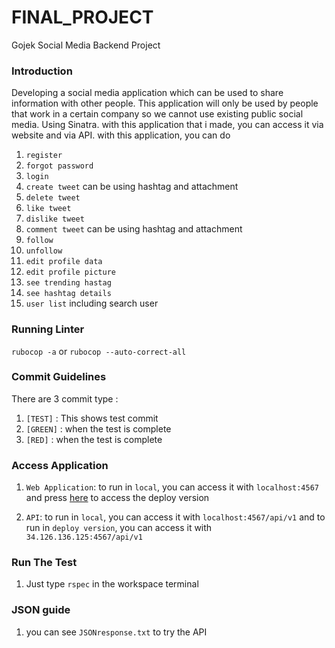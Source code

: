 # FINAL_PROJECT

Gojek Social Media Backend Project

### Introduction

Developing a social media application which can be used to share information with other people. This application will only be used by people that work in a certain company so we cannot use existing public social media. Using Sinatra. with this application that i made, you can access it via website and via API. with this application, you can do
1. `register`
2. `forgot password`
3. `login`
4. `create tweet` can be using hashtag and attachment
5. `delete tweet`
6. `like tweet`
7. `dislike tweet`
8. `comment tweet` can be using hashtag and attachment
9. `follow`
10. `unfollow`
11. `edit profile data`
12. `edit profile picture`
13. `see trending hastag`
14. `see hashtag details`
15. `user list` including search user


### Running Linter

`rubocop -a` or `rubocop --auto-correct-all`

### Commit Guidelines

There are 3 commit type :

1. `[TEST]` : This shows test commit
2. `[GREEN]` : when the test is complete
3. `[RED]` : when the test is complete

### Access Application

1. `Web Application`: to run in `local`, you can access it with `localhost:4567` and press [here](http://34.126.136.125:4567/) to access the deploy version

2. `API`: to run in `local`, you can access it with `localhost:4567/api/v1` and to run in `deploy version`, you can access it with `34.126.136.125:4567/api/v1`

### Run The Test

1. Just type `rspec` in the workspace terminal

### JSON guide

1. you can see `JSONresponse.txt` to try the API
